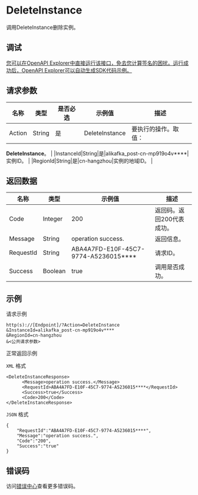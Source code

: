 # DeleteInstance

调用DeleteInstance删除实例。

## 调试

[您可以在OpenAPI Explorer中直接运行该接口，免去您计算签名的困扰。运行成功后，OpenAPI Explorer可以自动生成SDK代码示例。](https://api.aliyun.com/#product=alikafka&api=DeleteInstance&type=RPC&version=2019-09-16)

## 请求参数

|名称|类型|是否必选|示例值|描述|
|--|--|----|---|--|
|Action|String|是|DeleteInstance|要执行的操作。取值：

 **DeleteInstance**。 |
|InstanceId|String|是|alikafka\_post-cn-mp919o4v\*\*\*\*|实例ID。 |
|RegionId|String|是|cn-hangzhou|实例的地域ID。 |

## 返回数据

|名称|类型|示例值|描述|
|--|--|---|--|
|Code|Integer|200|返回码。返回200代表成功。 |
|Message|String|operation success.|返回信息。 |
|RequestId|String|ABA4A7FD-E10F-45C7-9774-A5236015\*\*\*\*|请求ID。 |
|Success|Boolean|true|调用是否成功。 |

## 示例

请求示例

```
http(s)://[Endpoint]/?Action=DeleteInstance
&InstanceId=alikafka_post-cn-mp919o4v****
&RegionId=cn-hangzhou
&<公共请求参数>
```

正常返回示例

`XML` 格式

```
<DeleteInstanceResponse>
      <Message>operation success.</Message>
      <RequestId>ABA4A7FD-E10F-45C7-9774-A5236015****</RequestId>
      <Success>true</Success>
      <Code>200</Code>
</DeleteInstanceResponse>
```

`JSON` 格式

```
{
    "RequestId":"ABA4A7FD-E10F-45C7-9774-A5236015****",
    "Message":"operation success.",
    "Code":"200",
    "Success":"true"
}
```

## 错误码

访问[错误中心](https://error-center.aliyun.com/status/product/alikafka)查看更多错误码。

